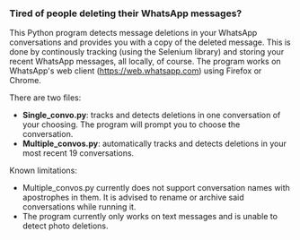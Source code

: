 ### Tired of people deleting their WhatsApp messages?

This Python program detects message deletions in your WhatsApp conversations and provides you with a copy of the deleted message.
This is done by continously tracking (using the Selenium library) and storing your recent WhatsApp messages, all locally, of course. The program works on WhatsApp's web client (https://web.whatsapp.com) using Firefox or Chrome.

There are two files:
- **Single_convo.py**:  tracks and detects deletions in one conversation of your choosing. The program will prompt you to choose the conversation.
- **Multiple_convos.py**:  automatically tracks and detects deletions in your most recent 19 conversations.



Known limitations:
- Multiple_convos.py currently does not support conversation names with apostrophes in them. It is advised to rename or archive said conversations while running it.
- The program currently only works on text messages and is unable to detect photo deletions.
